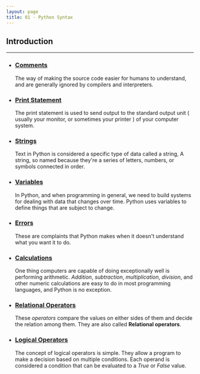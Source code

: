 ```yaml
---
layout: page
title: 01 - Python Syntax
---
```


## Introduction
***

- ### [Comments](https://george-kj.github.io/py-tour/lessons/01/introduction/comment)

    The way of making the source code easier for humans to understand, and are generally ignored by compilers and interpreters.

- ### [Print Statement](https://george-kj.github.io/py-tour/lessons/01/introduction/print)

    The print statement is used to send output to the standard output unit ( usually your monitor, or sometimes your printer ) of your computer system.

- ### [Strings](https://george-kj.github.io/py-tour/lessons/01/introduction/string)

    Text in Python is considered a specific type of data called a string, A string, so named because they're a series of letters, numbers, or symbols connected in order.

- ### [Variables](https://george-kj.github.io/py-tour/lessons/01/introduction/variable)

    In Python, and when programming in general, we need to build systems for dealing with data that changes over time. Python uses variables to define things that are subject to change.

- ### [Errors](https://george-kj.github.io/py-tour/lessons/01/introduction/error)

    These are complaints that Python makes when it doesn't understand what you want it to do.

- ### [Calculations](https://george-kj.github.io/py-tour/lessons/01/introduction/calculations)

    One thing computers are capable of doing exceptionally well is performing arithmetic. _Addition_, _subtraction_, _multiplication_, _division_, and other numeric calculations are easy to do in most programming languages, and Python is no exception.

- ### [Relational Operators](https://george-kj.github.io/py-tour/lessons/01/introduction/relational_operators)

    These _operators_ compare the values on either sides of them and decide the relation among them. They are also called __Relational operators__.

- ### [Logical Operators](https://george-kj.github.io/py-tour/lessons/01/introduction/logical_operators)

    The concept of logical operators is simple. They allow a program to make a decision based on multiple conditions. Each operand is considered a condition that can be evaluated to a _True_ or _False_ value.